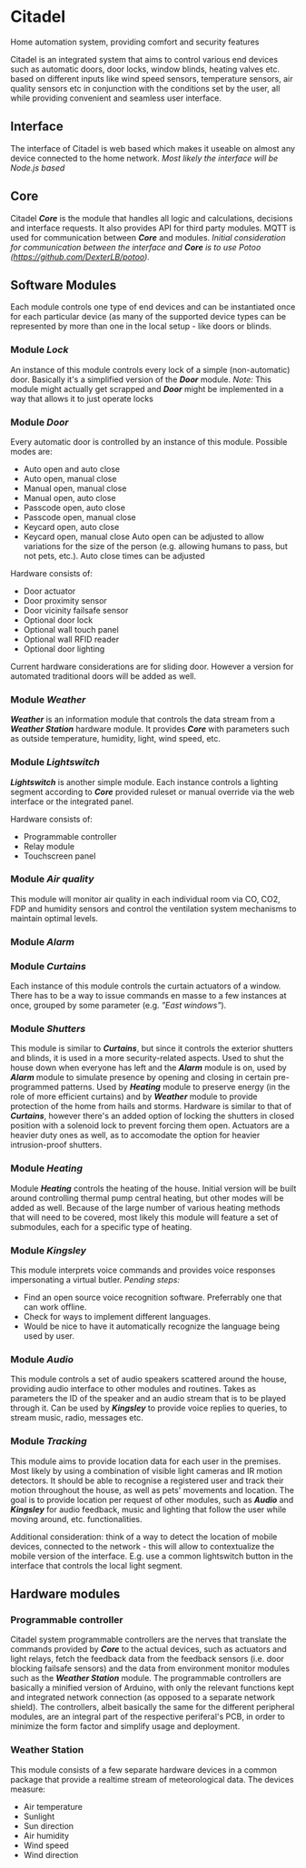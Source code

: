 # Citadel
Home automation system, providing comfort and security features

Citadel is an integrated system that aims to control various end devices such as automatic doors, door locks, window blinds, heating valves etc. based on different inputs like wind speed sensors, temperature sensors, air quality sensors etc in conjunction with the conditions set by the user, all while providing convenient and seamless user interface.

## Interface
The interface of Citadel is web based which makes it useable on almost any device connected to the home network. 
_Most likely the interface will be Node.js based_

## Core
Citadel ___Core___ is the module that handles all logic and calculations, decisions and interface requests. It also provides API for third party modules. MQTT is used for communication between ___Core___ and modules. _Initial consideration for communication between the interface and_ ___Core___ _is to use Potoo (https://github.com/DexterLB/potoo)._

## Software Modules
Each module controls one type of end devices and can be instantiated once for each particular device (as many of the supported device types can be represented by more than one in the local setup - like doors or blinds.

### Module _Lock_
An instance of this module controls every lock of a simple (non-automatic) door. Basically it's a simplified version of the ___Door___ module.
_Note:_ This module might actually get scrapped and ___Door___ might be implemented in a way that allows it to just operate locks

### Module _Door_
Every automatic door is controlled by an instance of this module. Possible modes are:
* Auto open and auto close
* Auto open, manual close
* Manual open, manual close
* Manual open, auto close
* Passcode open, auto close
* Passcode open, manual close
* Keycard open, auto close
* Keycard open, manual close
Auto open can be adjusted to allow variations for the size of the person (e.g. allowing humans to pass, but not pets, etc.).
Auto close times can be adjusted

Hardware consists of:
* Door actuator
* Door proximity sensor
* Door vicinity failsafe sensor
* Optional door lock
* Optional wall touch panel
* Optional wall RFID reader
* Optional door lighting

Current hardware considerations are for sliding door. However a version for automated traditional doors will be added as well.

### Module _Weather_
___Weather___ is an information module that controls the data stream from a ___Weather Station___ hardware module. It provides ___Core___ with parameters such as outside temperature, humidity, light, wind speed, etc. 

### Module _Lightswitch_
___Lightswitch___ is another simple module. Each instance controls a lighting segment according to ___Core___ provided ruleset or manual override via the web interface or the integrated panel.

Hardware consists of:
* Programmable controller
* Relay module
* Touchscreen panel

### Module _Air quality_
This module will monitor air quality in each individual room via CO, CO2, FDP and humidity sensors and control the ventilation system mechanisms to maintain optimal levels.

### Module _Alarm_

### Module _Curtains_
Each instance of this module controls the curtain actuators of a window. There has to be a way to issue commands en masse to a few instances at once, grouped by some parameter (e.g. _"East windows"_).

### Module _Shutters_
This module is similar to ___Curtains___, but since it controls the exterior shutters and blinds, it is used in a more security-related aspects. Used to shut the house down when everyone has left and the ___Alarm___ module is on, used by ___Alarm___ module to simulate presence by opening and closing in certain pre-programmed patterns. Used by ___Heating___ module to preserve energy (in the role of more efficient curtains) and by ___Weather___ module to provide protection of the home from hails and storms.
Hardware is similar to that of ___Curtains___, however there's an added option of locking the shutters in closed position with a solenoid lock to prevent forcing them open. Actuators are a heavier duty ones as well, as to accomodate the option for heavier intrusion-proof shutters.

### Module _Heating_
Module ___Heating___ controls the heating of the house. Initial version will be built around controlling thermal pump central heating, but other modes will be added as well. Because of the large number of various heating methods that will need to be covered, most likely this module will feature a set of submodules, each for a specific type of heating. 

### Module _Kingsley_

This module interprets voice commands and provides voice responses impersonating a virtual butler. 
_Pending steps:_
* Find an open source voice recognition software. Preferrably one that can work offline.
* Check for ways to implement different languages. 
* Would be nice to have it automatically recognize the language being used by user.

### Module _Audio_

This module controls a set of audio speakers scattered around the house, providing audio interface to other modules and routines. Takes as parameters the ID of the speaker and an audio stream that is to be played through it. Can be used by ___Kingsley___ to provide voice replies to queries, to stream music, radio, messages etc.

### Module _Tracking_

This module aims to provide location data for each user in the premises. Most likely by using a combination of visible light cameras and IR motion detectors. It should be able to recognise a registered user and track their motion throughout the house, as well as pets' movements and location. The goal is to provide location per request of other modules, such as ___Audio___ and ___Kingsley___ for audio feedback, music and lighting that follow the user while moving around, etc. functionalities.

Additional consideration: think of a way to detect the location of mobile devices, connected to the network - this will allow to contextualize the mobile version of the interface. E.g. use a common lightswitch button in the interface that controls the local light segment.

## Hardware modules

### Programmable controller
Citadel system programmable controllers are the nerves that translate the commands provided by ___Core___ to the actual devices, such as actuators and light relays, fetch the feedback data from the feedback sensors (i.e. door blocking failsafe sensors) and the data from environment monitor modules such as the ___Weather Station___ module. The programmable controllers are basically a minified version of Arduino, with only the relevant functions kept and integrated network connection (as opposed to a separate network shield). The controllers, albeit basically the same for the different peripheral modules, are an integral part of the respective periferal's PCB, in order to minimize the form factor and simplify usage and deployment.

### Weather Station
This module consists of a few separate hardware devices in a common package that provide a realtime stream of meteorological data. The devices measure:
* Air temperature
* Sunlight
* Sun direction
* Air humidity
* Wind speed
* Wind direction
